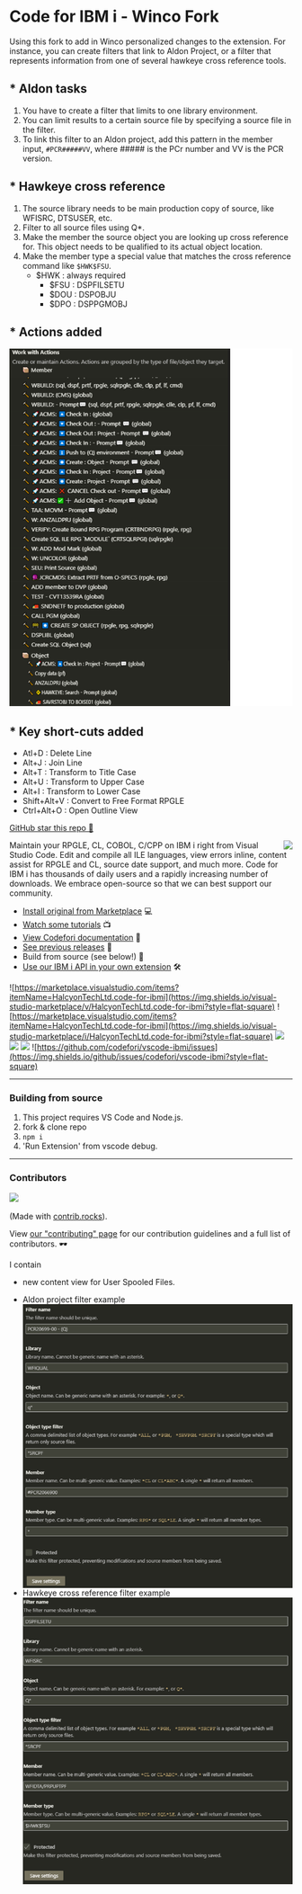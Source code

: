# Code for IBM i - Winco Fork

Using this fork to add in Winco personalized changes to the extension.  For instance, you can create filters that link to Aldon Project, or a filter that represents information from one of several hawkeye cross reference tools.

## * Aldon tasks
  1. You have to create a filter that limits to one library environment.
  2. You can limit results to a certain source file by specifying a source file in the filter.
  3. To link this filter to an Aldon project, add this pattern in the member input, `#PCR#####VV`, where ##### is the PCr number and VV is the PCR version.
## * Hawkeye cross reference
  1. The source library needs to be main production copy of source, like WFISRC, DTSUSER, etc. 
  2. Filter to all source files using Q*.
  3. Make the member the source object you are looking up cross reference for.  This object needs to be qualified to its actual object location.
  4. Make the member type a special value that matches the cross reference command like `$HWK$FSU`.
     - $HWK : always required
       - $FSU : DSPFILSETU
       - $DOU : DSPOBJU
       - $DPO : DSPPGMOBJ

## * Actions added
  <img src="Actions.png">
  
## * Key short-cuts added
  * Atl+D : Delete Line
  * Alt+J : Join Line
  * Alt+T : Transform to Title Case
  * Alt+U : Transform to Upper Case
  * Alt+I : Transform to Lower Case
  * Shift+Alt+V : Convert to Free Format RPGLE
  * Ctrl+Alt+O : Open Outline View


[GitHub star this repo 🌟](https://github.com/codefori/vscode-ibmi)

<img src="./icon.png" align="right">

Maintain your RPGLE, CL, COBOL, C/CPP on IBM i right from Visual Studio Code. Edit and compile all ILE languages, view errors inline, content assist for RPGLE and CL, source date support, and much more. Code for IBM i has thousands of daily users and a rapidly increasing number of downloads. We embrace open-source so that we can best support our community.

* [Install original from Marketplace](https://marketplace.visualstudio.com/items?itemName=HalcyonTechLtd.code-for-ibmi) 💻
* [Watch some tutorials](https://www.youtube.com/playlist?list=PLNl31cqBafCp-ml8WqPeriHWLD1bkg7KL) 📺
* [View Codefori documentation](https://codefori.github.io/docs/#/) 📘
* [See previous releases](https://github.com/codefori/vscode-ibmi/releases) 🔎
* Build from source (see below!) 🔨
* [Use our IBM i API in your own extension](https://codefori.github.io/docs/#/pages/api/extending) 🛠

![https://marketplace.visualstudio.com/items?itemName=HalcyonTechLtd.code-for-ibmi](https://img.shields.io/visual-studio-marketplace/v/HalcyonTechLtd.code-for-ibmi?style=flat-square) 
![https://marketplace.visualstudio.com/items?itemName=HalcyonTechLtd.code-for-ibmi](https://img.shields.io/visual-studio-marketplace/i/HalcyonTechLtd.code-for-ibmi?style=flat-square) 
![](https://img.shields.io/visual-studio-marketplace/r/HalcyonTechLtd.code-for-ibmi?style=flat-square) 
![](https://img.shields.io/github/contributors/codefori/vscode-ibmi?style=flat-square) 
![](https://img.shields.io/github/issues-pr/codefori/vscode-ibmi?style=flat-square) 
![https://github.com/codefori/vscode-ibmi/issues](https://img.shields.io/github/issues/codefori/vscode-ibmi?style=flat-square)

---

### Building from source

1. This project requires VS Code and Node.js.
2. fork & clone repo
3. `npm i`
4. 'Run Extension' from vscode debug.

---

### Contributors

<a href="https://github.com/codefori/vscode-ibmi/graphs/contributors">
  <img src="https://contrib.rocks/image?repo=codefori/vscode-ibmi" />
</a>

(Made with [contrib.rocks](https://contrib.rocks)).

View [our "contributing" page](CONTRIBUTING.md) for our contribution guidelines and a full list of contributors.  🕶️

I contain 
- new content view for User Spooled Files.

* Aldon project filter example 
  <img src="./Aldon-Filter.png" align="left">
* Hawkeye cross reference filter example 
  <img src="./Hawkeye-Filter.png" align="left">